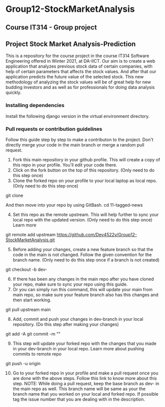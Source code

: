 # Group12-StockMarketAnalysis

## Course IT314 - Group project

## Project Stock Market Analysis-Prediction

This is a repository for the course project in the course IT314 Software Engineering offered in Winter 2021, at DA-IICT. 
Our aim is to create a web application that analyzes previous stock data of certain companies, with help of certain parameters that affects the stock values. 
And after that our application predicts the future value of the selected stock. This new methodology of analyzing the stock values will be of great help for 
new budding investors and as well as for professionals for doing data analysis quickly. 

### Installing dependencies

Install the following django version in the virtual environment directory.
<to be added>

### Pull requests or contribution guidelines

Follow this guide step by step to make a contributon to the project. Don't directly merge your code in the main branch or merge a random pull request.

1. Fork this main repository in your github profile. This will create a copy of this repo in your profile. You'll edit your code there. 
2. Click on the fork button on the top of this repository. (Only need to do this step once)
3. Clone the forked repo on your profile to your local laptop as local repo. (Only need to do this step once)

git clone <url of your forked repo>

And then move into your repo by using GitBash.
cd 11-tagged-news

4. Set this repo as the remote upstream. This will help further to sync your local repo with the updated version. (Only need to do this step once) Learn more

git remote add upstream https://github.com/Dev4522v/Group12-StockMarketAnalysis.git

5. Before adding your changes, create a new feature branch so that the code in the main is not changed. Follow the given convention for the branch name. 
    (Only need to do this step once if a branch is not created)

git checkout -b dev-<YOUR NAME>

6. If there has been any changes in the main repo after you have cloned your repo, make sure to sync your repo using this guide. 
7. Or you can simply run this command, this will update your main from main repo, so make sure your feature branch also has this changes and then start working.

git pull upstream main

8. Add, commit and push your changes in dev-branch in your local repository. (Do this step after making your changes)

git add -A
git commit -m "<COMMIT MESSAGE>"

9. This step will update your forked repo with the changes that you made in your dev-branch in your local repo. Learn more about pushing commits to remote repo

git push -u origin <BRANCH NAME>

10. Go to your forked repo in your profile and make a pull request once you are done with the above steps. Follow this link to know more about this step. 
    NOTE: While doing a pull request, keep the base branch as dev- in the main repo as well. This branch name will be same as your the branch name that 
    you worked on your local and forked repo. If possible tag the issue number that you are dealing with in the description.


  
 
